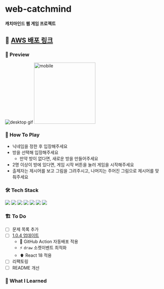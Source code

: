# web-catchmind

#### 캐치마인드 웹 게임 프로젝트

## 🚀 [AWS 배포 링크](http://52.79.242.136/)

### 🎨 Preview

<img src="https://user-images.githubusercontent.com/70461368/159423207-dd813ec6-cd7e-43c9-9793-20cac7c3df96.gif" alt="desktop gif">
<img src="https://user-images.githubusercontent.com/70461368/159423334-9f85ae12-f498-4b01-9b39-cf1fb9cdaaf2.png" style="width:200px;" alt="mobile">

### 👀 How To Play

- 닉네임을 정한 후 입장해주세요
- 방을 선택해 입장해주세요
  - 만약 방이 없다면, 새로운 방을 만들어주세요
- 2명 이상이 방에 있다면, 게임 시작 버튼을 눌러 게임을 시작해주세요
- 출제자는 제시어를 보고 그림을 그려주시고, 나머지는 주어진 그림으로 제시어를 맞춰주세요

### 🛠 Tech Stack

<img src="https://img.shields.io/badge/TypeScript-3178C6?style=flat-square&logo=TypeScript&logoColor=white"/> <img src="https://img.shields.io/badge/React-61DAFB?style=flat-square&logo=React&logoColor=white"/> <img src="https://img.shields.io/badge/styled--components-DB7093?style=flat-square&logo=styled-components&logoColor=white"/> <img src="https://img.shields.io/badge/express-000000?style=flat-square&logo=express&logoColor=white" /> <img src="https://img.shields.io/badge/Socket.IO-010101?style=flat-square&logo=Socket.io&logoColor=white" />
<img src="https://img.shields.io/badge/Webpack-8DD6F9?style=flat-square&logo=Webpack&logoColor=white" /> <img src="https://img.shields.io/badge/Babel-F9DC3E?style=flat-square&logo=Babel&logoColor=white" />

### 🏗️ To Do

- [ ] 문제 목록 추가
- [ ] [1.0.4 업데이트](https://github.com/GleamingStar/web-catchmind/issues/39)
  - 👷 GitHub Action 자동배포 적용
  - ⚡️ `draw` 소켓이벤트 최적화
  - ⬆️ React 18 적용
- [ ] 리팩토링
- [ ] README 개선

### 🌱 What I Learned
